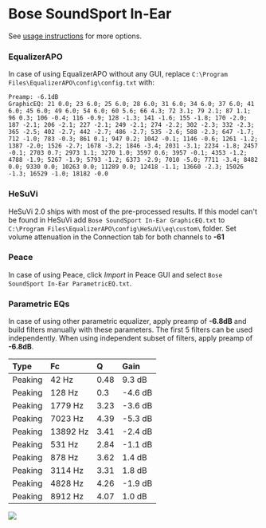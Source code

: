 # Bose SoundSport In-Ear
See [usage instructions](https://github.com/jaakkopasanen/AutoEq#usage) for more options.

### EqualizerAPO
In case of using EqualizerAPO without any GUI, replace `C:\Program Files\EqualizerAPO\config\config.txt`
with:
```
Preamp: -6.1dB
GraphicEQ: 21 0.0; 23 6.0; 25 6.0; 28 6.0; 31 6.0; 34 6.0; 37 6.0; 41 6.0; 45 6.0; 49 6.0; 54 6.0; 60 5.6; 66 4.3; 72 3.1; 79 2.1; 87 1.1; 96 0.3; 106 -0.4; 116 -0.9; 128 -1.3; 141 -1.6; 155 -1.8; 170 -2.0; 187 -2.1; 206 -2.1; 227 -2.1; 249 -2.1; 274 -2.2; 302 -2.3; 332 -2.3; 365 -2.5; 402 -2.7; 442 -2.7; 486 -2.7; 535 -2.6; 588 -2.3; 647 -1.7; 712 -1.0; 783 -0.3; 861 0.1; 947 0.2; 1042 -0.1; 1146 -0.6; 1261 -1.2; 1387 -2.0; 1526 -2.7; 1678 -3.2; 1846 -3.4; 2031 -3.1; 2234 -1.8; 2457 -0.1; 2703 0.7; 2973 1.1; 3270 1.0; 3597 0.6; 3957 -0.1; 4353 -1.2; 4788 -1.9; 5267 -1.9; 5793 -1.2; 6373 -2.9; 7010 -5.0; 7711 -3.4; 8482 0.0; 9330 0.0; 10263 0.0; 11289 0.0; 12418 -1.1; 13660 -2.3; 15026 -1.3; 16529 -1.0; 18182 -0.0
```

### HeSuVi
HeSuVi 2.0 ships with most of the pre-processed results. If this model can't be found in HeSuVi add
`Bose SoundSport In-Ear GraphicEQ.txt` to `C:\Program Files\EqualizerAPO\config\HeSuVi\eq\custom\` folder.
Set volume attenuation in the Connection tab for both channels to **-61**

### Peace
In case of using Peace, click *Import* in Peace GUI and select `Bose SoundSport In-Ear ParametricEQ.txt`.

### Parametric EQs
In case of using other parametric equalizer, apply preamp of **-6.8dB** and build filters manually
with these parameters. The first 5 filters can be used independently.
When using independent subset of filters, apply preamp of **-6.8dB**.

| Type    | Fc       |    Q | Gain    |
|:--------|:---------|:-----|:--------|
| Peaking | 42 Hz    | 0.48 | 9.3 dB  |
| Peaking | 128 Hz   | 0.3  | -4.6 dB |
| Peaking | 1779 Hz  | 3.23 | -3.6 dB |
| Peaking | 7023 Hz  | 4.39 | -5.3 dB |
| Peaking | 13892 Hz | 3.41 | -2.4 dB |
| Peaking | 531 Hz   | 2.84 | -1.1 dB |
| Peaking | 878 Hz   | 3.62 | 1.4 dB  |
| Peaking | 3114 Hz  | 3.31 | 1.8 dB  |
| Peaking | 4828 Hz  | 4.26 | -1.9 dB |
| Peaking | 8912 Hz  | 4.07 | 1.0 dB  |

![](https://raw.githubusercontent.com/jaakkopasanen/AutoEq/master/results/rtings/avg/Bose%20SoundSport%20In-Ear/Bose%20SoundSport%20In-Ear.png)